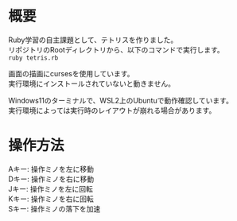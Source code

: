 # 概要
Ruby学習の自主課題として、テトリスを作りました。  
リポジトリのRootディレクトリから、以下のコマンドで実行します。  
```ruby tetris.rb```  

画面の描画にcursesを使用しています。  
実行環境にインストールされていないと動きません。

Windows11のターミナルで、WSL2上のUbuntuで動作確認しています。  
実行環境によっては実行時のレイアウトが崩れる場合があります。

# 操作方法
Aキー: 操作ミノを左に移動  
Dキー: 操作ミノを右に移動  
Jキー: 操作ミノを左に回転  
Kキー: 操作ミノを右に回転  
Sキー: 操作ミノの落下を加速  
